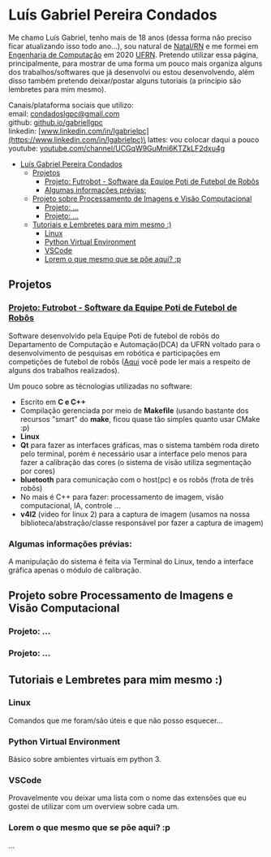 # Luís Gabriel Pereira Condados

Me chamo Luís Gabriel, tenho mais de 18 anos (dessa forma não preciso ficar atualizando isso todo ano...), sou natural de [Natal/RN](https://pt.wikipedia.org/wiki/Natal_(Rio_Grande_do_Norte)) e me formei em [Engenharia de Computação](https://www.dca.ufrn.br/) em 2020 [UFRN](https://www.ufrn.br/). Pretendo utilizar essa página, principalmente, para mostrar de uma forma um pouco mais organiza alguns dos trabalhos/softwares que já desenvolvi ou estou desenvolvendo, além disso também pretendo deixar/postar alguns tutoriais (a princípio são lembretes para mim mesmo).

Canais/plataforma sociais que utilizo:\
email: condadoslgpc@gmail.com\
github: [github.io/gabriellgpc](github.io/gabriellgpc)\
linkedin: [www.linkedin.com/in/lgabrielpc](https://www.linkedin.com/in/lgabrielpc)\
lattes: vou colocar daqui a pouco\
youtube: [youtube.com/channel/UCGqW9GuMni6KTZkLF2dxu4g](https://www.youtube.com/channel/UCGqW9GuMni6KTZkLF2dxu4g)


- [Luís Gabriel Pereira Condados](#luís-gabriel-pereira-condados)
  - [Projetos](#projetos)
    - [Projeto: Futrobot - Software da Equipe Poti de Futebol de Robôs](#projeto-futrobot---software-da-equipe-poti-de-futebol-de-robôs)
    - [Algumas informações prévias:](#algumas-informações-prévias)
  - [Projeto sobre Processamento de Imagens e Visão Computacional](#projeto-sobre-processamento-de-imagens-e-visão-computacional)
    - [Projeto: ...](#projeto-)
    - [Projeto: ...](#projeto--1)
  - [Tutoriais e Lembretes para mim mesmo :)](#tutoriais-e-lembretes-para-mim-mesmo-)
    - [Linux](#linux)
    - [Python Virtual Environment](#python-virtual-environment)
    - [VSCode](#vscode)
    - [Lorem o que mesmo que se põe aqui? :p](#lorem-o-que-mesmo-que-se-põe-aqui-p)


## Projetos

### [Projeto: Futrobot - Software da Equipe Poti de Futebol de Robôs](https://github.com/potiufrn/Futrobot)
Software desenvolvido pela Equipe Poti de futebol de robôs do Departamento de Computação e Automação(DCA) da UFRN voltado para o desenvolvimento de pesquisas em robótica e participações em competições de futebol de robôs ([Aqui](https://potiufrn.github.io/) você pode ler mais a respeito de alguns dos trabalhos realizados).

Um pouco sobre as técnologias utilizadas no software:
* Escrito em **C e C++**
* Compilação gerenciada por meio de **Makefile** (usando bastante dos recursos "smart" do **make**, ficou quase tão simples quanto usar CMake :p)
* **Linux**
* **Qt** para fazer as interfaces gráficas, mas o sistema também roda direto pelo terminal, porém é necessário usar a interface pelo menos para fazer a calibração das cores (o sistema de visão utiliza segmentação por cores)
* **bluetooth** para comunicação com o host(pc) e os robôs (frota de três robôs)
* No mais é C++ para fazer: processamento de imagem, visão computacional, IA, controle ...
* **v4l2** (video for linux 2) para a captura de imagem (usamos na nossa biblioteca/abstração/classe responsável por fazer a captura de imagem)


### Algumas informações prévias:
A manipulação do sistema é feita via Terminal do Linux, tendo a interface gráfica apenas o módulo de calibração.


## Projeto sobre Processamento de Imagens e Visão Computacional

### Projeto: ...

### Projeto: ...

## Tutoriais e Lembretes para mim mesmo :)

### Linux
Comandos que me foram/são úteis e que não posso esquecer...

### Python Virtual Environment
Básico sobre ambientes virtuais em python 3.

### VSCode
Provavelmente vou deixar uma lista com o nome das extensões que eu gostei de utilizar com um overview sobre cada um.

### Lorem o que mesmo que se põe aqui? :p
...